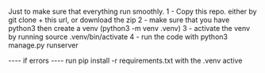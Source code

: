 Just to make sure that everything run smoothly.
1 - Copy this repo. either by git clone + this url, or download the zip
2 - make sure that you have python3 then create a venv (python3 -m venv .venv)
3 - activate the venv by running source .venv/bin/activate 
4 - run the code with python3 manage.py runserver


---- if errors ----
run pip install -r requirements.txt with the .venv active  

